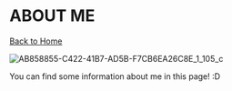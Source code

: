 # ABOUT ME
[Back to Home](README.md)

![AB858855-C422-41B7-AD5B-F7CB6EA26C8E_1_105_c](https://user-images.githubusercontent.com/79688274/110343084-16f3df00-8067-11eb-9846-ff72741057fd.jpg)

You can find some information about me in this page! :D


